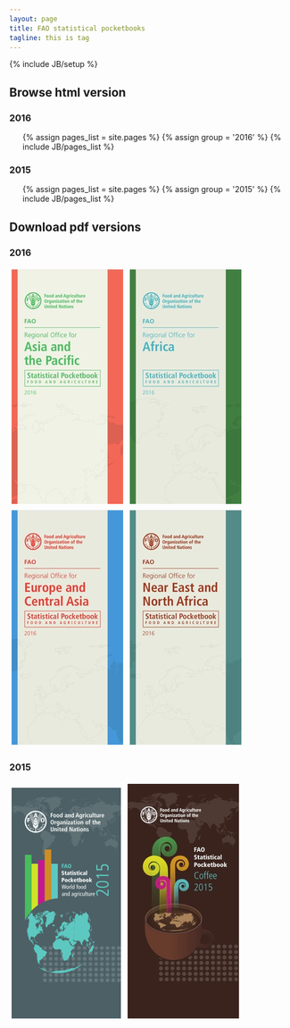 ```yaml
---
layout: page
title: FAO statistical pocketbooks
tagline: this is tag
---
```


{% include JB/setup %}

<!-- <iframe width="560" height="315" src="https://www.youtube.com/embed/IuXqK8-Isxc" frameborder="0" allowfullscreen></iframe> -->

## Browse html version

### 2016

<ul>

  {% assign pages_list = site.pages %}
  {% assign group = '2016' %}
  {% include JB/pages_list %}

</ul>

### 2015

<ul>

  {% assign pages_list = site.pages %}
  {% assign group = '2015' %}
  {% include JB/pages_list %}

</ul>



## Download pdf versions

### 2016

<a href="http://koti.kapsi.fi/~muuankarski/fao/RSPB15/syb_main_RAP.pdf"><img src="logo/thumb_RAP.jpg" title="Download pdf" style="margin:4px"/></a>
<a href="http://koti.kapsi.fi/~muuankarski/fao/RSPB15/syb_main_RAF.pdf"><img src="logo/thumb_RAF.jpg" title="Download pdf" style="margin:4px"/></a>
</br>
<a href="http://koti.kapsi.fi/~muuankarski/fao/RSPB15/syb_main_REU.pdf"><img src="logo/thumb_REU.jpg" title="Download pdf" style="margin:4px"/></a>
<a href="http://koti.kapsi.fi/~muuankarski/fao/RSPB15/syb_main_RNE.pdf"><img src="logo/thumb_RNE.jpg" title="Download pdf" style="margin:4px"/></a>
</br>

### 2015

<a href="http://www.fao.org/3/a-i4691e.pdf"><img src="logo/thumb_GLO.jpg" title="Download pdf" style="margin:4px"/></a>
<a href="http://www.fao.org/3/a-i4985e.pdf"><img src="logo/thumb_COF.jpg" title="Download pdf" style="margin:4px"/></a>



<!--

<div class="home">

  <h3>Recent updates</h3>

  <ul class="posts">
    {% for post in site.posts %}
      <li>
        <span class="post-date">{{ post.date | date: "%b %-d, %Y" }}</span>
        <a class="post-link" href="{{ post.url | prepend: site.baseurl }}">{{ post.title }}</a>
      </li>
    {% endfor %}
  </ul>

  <p class="rss-subscribe">subscribe <a href="{{ "/feed.xml" | prepend: site.baseurl }}">via RSS</a></p>

</div>
-->
